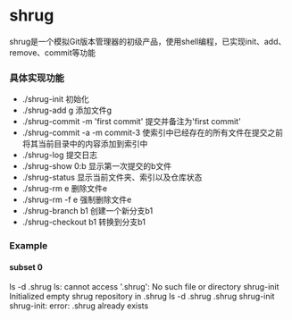 # shrug
shrug是一个模拟Git版本管理器的初级产品，使用shell编程，已实现init、add、remove、commit等功能
### 具体实现功能
+ ./shrug-init                                                                        初始化
+ ./shrug-add g                                                                       添加文件g
+ ./shrug-commit -m 'first commit'                                                    提交并备注为'first commit'
+ ./shrug-commit -a -m commit-3                                                       使索引中已经存在的所有文件在提交之前将其当前目录中的内容添加到索引中
+ ./shrug-log                                                                         提交日志
+ ./shrug-show 0:b                                                                    显示第一次提交的b文件
+ ./shrug-status                                                                      显示当前文件夹、索引以及仓库状态
+ ./shrug-rm e                                                                        删除文件e
+ ./shrug-rm -f e                                                                     强制删除文件e
+ ./shrug-branch b1                                                                   创建一个新分支b1
+ ./shrug-checkout b1                                                                 转换到分支b1

### Example
#### subset 0
ls -d .shrug
ls: cannot access '.shrug': No such file or directory
shrug-init
Initialized empty shrug repository in .shrug
ls -d .shrug
.shrug
shrug-init
shrug-init: error: .shrug already exists
